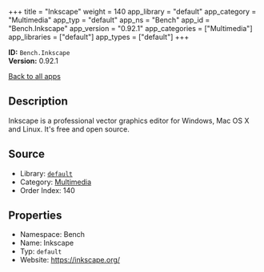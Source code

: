 ﻿+++
title = "Inkscape"
weight = 140
app_library = "default"
app_category = "Multimedia"
app_typ = "default"
app_ns = "Bench"
app_id = "Bench.Inkscape"
app_version = "0.92.1"
app_categories = ["Multimedia"]
app_libraries = ["default"]
app_types = ["default"]
+++

**ID:** `Bench.Inkscape`  
**Version:** 0.92.1  
<!--more-->

[Back to all apps](/apps/)

## Description
Inkscape is a professional vector graphics editor for Windows, Mac OS X and Linux.
It's free and open source.

## Source

* Library: [`default`](/app_libraries/default)
* Category: [Multimedia](/app_categories/multimedia)
* Order Index: 140

## Properties

* Namespace: Bench
* Name: Inkscape
* Typ: `default`
* Website: <https://inkscape.org/>

